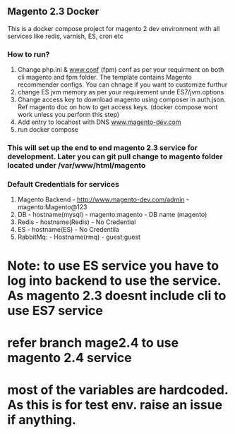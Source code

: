 ## Magento 2.3 Docker

This is a docker compose project for magento 2 dev environment with all services like redis, varnish, ES, cron etc

### How to run?
1. Change php.ini & www.conf (fpm) conf as per your requirment on both cli magento and fpm folder. The template contains Magento recommender configs. You can chnage if you want to customize furthur
2. change ES jvm memory as per your requirement unde ES7/jvm.options
3. Change access key to download magento using composer in auth.json. Ref magento doc on how to get access keys. (docker compose wont work unless you perform this step)
4. Add entry to locahost with DNS www.magento-dev.com
5. run docker compose

### This will set up the end to end magento 2.3 service for development. Later you can git pull change to magento folder located under /var/www/html/magento

### Default Credentials for services
1. Magento Backend - http://www.magento-dev.com/admin - magento:Magento@123
2. DB - hostname(mysql) - magento:magento - DB name (magento)
3. Redis - hostname(Redis) - No Credential
4. ES - hostname(ES) - No Credentila
5. RabbitMq: - Hostname(rmq) - guest:guest

# Note: to use ES service you have to log into backend to use the service. As magento 2.3 doesnt include cli to use ES7 service

# refer branch mage2.4 to use magento 2.4 service
# most of the variables are hardcoded. As this is for test env. raise an issue if anything. 